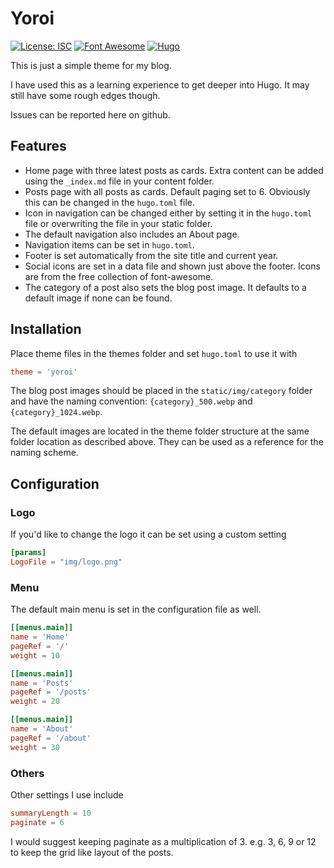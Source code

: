 # Yoroi

[![License: ISC](https://img.shields.io/badge/License-ISC-blue.svg)](https://opensource.org/licenses/isc)
[![Font Awesome](https://img.shields.io/badge/Icons-Font%20Awesome%20Free-red)](https://fontawesome.com/)
[![Hugo](https://img.shields.io/badge/Static%20Site%20Builder-Hugo-green)](https://gohugo.io)

This is just a simple theme for my blog. 

I have used this as a learning experience to get deeper into Hugo. It may still have some rough edges though. 

Issues can be reported here on github.

## Features

- Home page with three latest posts as cards. Extra content can be added using the `_index.md` file in your content folder.
- Posts page with all posts as cards. Default paging set to 6. Obviously this can be changed in the `hugo.toml` file.
- Icon in navigation can be changed either by setting it in the `hugo.toml` file or overwriting the file in your static folder.
- The default navigation also includes an About page.
- Navigation items can be set in `hugo.toml`.
- Footer is set automatically from the site title and current year.
- Social icons are set in a data file and shown just above the footer. Icons are from the free collection of font-awesome.
- The category of a post also sets the blog post image. It defaults to a default image if none can be found.

## Installation

Place theme files in the themes folder and set `hugo.toml` to use it with 

```toml
theme = 'yoroi'
```

The blog post images should be placed in the `static/img/category` folder and have the naming convention: `{category}_500.webp` and `{category}_1024.webp`.

The default images are located in the theme folder structure at the same folder location as described above. They can be used as a reference for the naming scheme.

## Configuration

### Logo

If you'd like to change the logo it can be set using a custom setting

```toml
[params]
LogoFile = "img/logo.png"
```

### Menu

The default main menu is set in the configuration file as well. 

```toml
[[menus.main]]
name = 'Home'
pageRef = '/'
weight = 10

[[menus.main]]
name = 'Posts'
pageRef = '/posts'
weight = 20

[[menus.main]]
name = 'About'
pageRef = '/about'
weight = 30
```

### Others

Other settings I use include

```toml
summaryLength = 10
paginate = 6
```

I would suggest keeping paginate as a multiplication of 3. e.g. 3, 6, 9 or 12 to keep the grid like layout of the posts.
